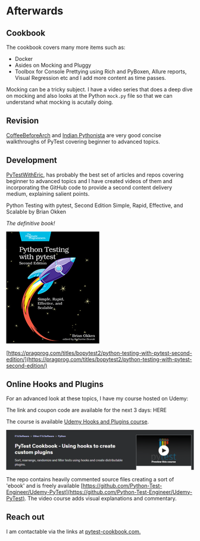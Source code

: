 # Afterwards

## Cookbook

The cookbook covers many more items such as:

- Docker
- Asides on Mocking and Pluggy
- Toolbox for Console Prettying using Rich and PyBoxen, Allure reports, Visual Regression etc and I add more content as time passes.

Mocking can be a tricky subject. I have a video series that does a deep dive on mocking and also looks at the Python `mock.py` file so that we can understand what mocking is acutally doing.

## Revision 

[CoffeeBeforeArch](https://www.youtube.com/playlist?list=PLxNPSjHT5qvuZ_JT1bknzrS8YqLiMjNpS) and [Indian Pythonista](https://www.youtube.com/playlist?list=PLyb_C2HpOQSBWGekd7PfhHnb9GnqDgrxS) are very good concise walkthroughs of PyTest covering beginner to advanced topics.


## Development

[PyTestWithEric](https://pytest-with-eric.com/), has probably the best set of articles and repos covering beginner to advanced topics and I have created videos of them and incorporating the GitHub code to provide a second content delivery medium, explaining salient points.


Python Testing with pytest, Second Edition
Simple, Rapid, Effective, and Scalable
by Brian Okken

*The definitive book!*

![Brian Okken](../images/okken-book.jpg)

[https://pragprog.com/titles/bopytest2/python-testing-with-pytest-second-edition/](https://pragprog.com/titles/bopytest2/python-testing-with-pytest-second-edition/)

## Online Hooks and Plugins

For an advanced look at these topics, I have my course hosted on Udemy:

The link and coupon code are available for the next 3 days: HERE

The course is available [Udemy Hooks and Plugins course](https://www.udemy.com/course/pytest-cookbook-using-hooks-to-create-custom-plugins/).

![PyTest - hooks and plugins](../images/craig/udemy-hooks.png)

The repo contains heavily commented source files creating a sort of 'ebook' and is freely available [https://github.com/Python-Test-Engineer/Udemy-PyTest](https://github.com/Python-Test-Engineer/Udemy-PyTest). The video course adds visual explanations and commentary.

## Reach out

I am contactable via the links at [pytest-cookbook.com.](https://pytest-cookbook.com/craig/contact/)

<br>